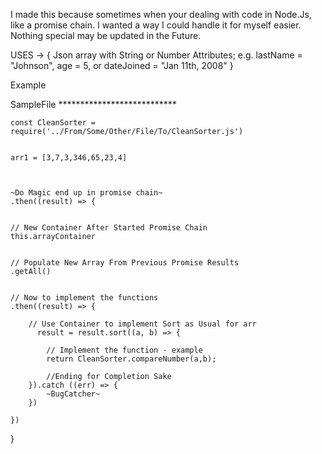 I made this because sometimes when your dealing with code in Node.Js, like a promise chain. I wanted a way I could handle it for myself easier. Nothing special may be updated in the Future.


USES -> {
    Json array with String or Number Attributes;
    e.g. lastName = "Johnson", age = 5, or dateJoined = "Jan 11th, 2008"
}

Example 

SampleFile ***************************

    const CleanSorter = require('../From/Some/Other/File/To/CleanSorter.js')


    arr1 = [3,7,3,346,65,23,4]



    ~Do Magic end up in promise chain~
    .then((result) => {


    // New Container After Started Promise Chain
    this.arrayContainer
    

    // Populate New Array From Previous Promise Results
    .getAll()
    
    
    // Now to implement the functions
    .then((result) => {

        // Use Container to implement Sort as Usual for arr
          result = result.sort((a, b) => {

            // Implement the function - example
            return CleanSorter.compareNumber(a,b);

            //Ending for Completion Sake
        }).catch ((err) => {
            ~BugCatcher~
        })

    })
}